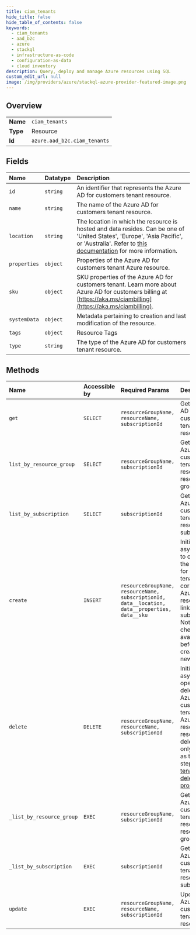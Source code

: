 ```yaml
---
title: ciam_tenants
hide_title: false
hide_table_of_contents: false
keywords:
  - ciam_tenants
  - aad_b2c
  - azure    
  - stackql
  - infrastructure-as-code
  - configuration-as-data
  - cloud inventory
description: Query, deploy and manage Azure resources using SQL
custom_edit_url: null
image: /img/providers/azure/stackql-azure-provider-featured-image.png
---
```

  
    

## Overview
<table><tbody>
<tr><td><b>Name</b></td><td><code>ciam_tenants</code></td></tr>
<tr><td><b>Type</b></td><td>Resource</td></tr>
<tr><td><b>Id</b></td><td><code>azure.aad_b2c.ciam_tenants</code></td></tr>
</tbody></table>

## Fields
| Name | Datatype | Description |
|:-----|:---------|:------------|
| `id` | `string` | An identifier that represents the Azure AD for customers tenant resource. |
| `name` | `string` | The name of the Azure AD for customers tenant resource. |
| `location` | `string` | The location in which the resource is hosted and data resides. Can be one of 'United States', 'Europe', 'Asia Pacific', or 'Australia'. Refer to [this documentation](https://aka.ms/ciam-data-location) for more information. |
| `properties` | `object` | Properties of the Azure AD for customers tenant Azure resource. |
| `sku` | `object` | SKU properties of the Azure AD for customers tenant. Learn more about Azure AD for customers billing at [https://aka.ms/ciambilling](https://aka.ms/ciambilling). |
| `systemData` | `object` | Metadata pertaining to creation and last modification of the resource. |
| `tags` | `object` | Resource Tags |
| `type` | `string` | The type of the Azure AD for customers tenant resource. |
## Methods
| Name | Accessible by | Required Params | Description |
|:-----|:--------------|:----------------|:------------|
| `get` | `SELECT` | `resourceGroupName, resourceName, subscriptionId` | Get the Azure AD for customers tenant resource. |
| `list_by_resource_group` | `SELECT` | `resourceGroupName, subscriptionId` | Get all the Azure AD for customers tenants resources in a resource group. |
| `list_by_subscription` | `SELECT` | `subscriptionId` | Get all the Azure AD for customers tenant resources in a subscription. |
| `create` | `INSERT` | `resourceGroupName, resourceName, subscriptionId, data__location, data__properties, data__sku` | Initiates an async request to create both the Azure AD for customers tenant and the corresponding Azure resource linked to a subscription. Note: Please check name availability before creating a new tenant |
| `delete` | `DELETE` | `resourceGroupName, resourceName, subscriptionId` | Initiates an async operation to delete the Azure AD for customers tenant and Azure resource. The resource deletion can only happen as the last step in [the tenant deletion process](https://aka.ms/delete-ciam-tenant).  |
| `_list_by_resource_group` | `EXEC` | `resourceGroupName, subscriptionId` | Get all the Azure AD for customers tenants resources in a resource group. |
| `_list_by_subscription` | `EXEC` | `subscriptionId` | Get all the Azure AD for customers tenant resources in a subscription. |
| `update` | `EXEC` | `resourceGroupName, resourceName, subscriptionId` | Update the Azure AD for customers tenant resource. |
